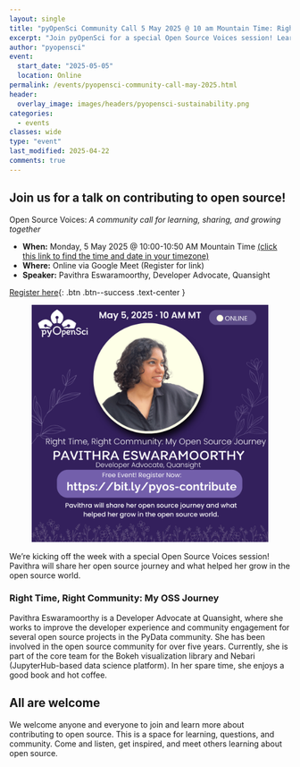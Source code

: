 ```yaml
---
layout: single
title: "pyOpenSci Community Call 5 May 2025 @ 10 am Mountain Time: Right Time, Right Community: My OSS Journey"
excerpt: "Join pyOpenSci for a special Open Source Voices session! Learn about Pavithra's open source journey and what helped her grow into a contributor and maintainer in the open source world."
author: "pyopensci"
event:
  start_date: "2025-05-05"
  location: Online
permalink: /events/pyopensci-community-call-may-2025.html
header:
  overlay_image: images/headers/pyopensci-sustainability.png
categories:
  - events
classes: wide
type: "event"
last_modified: 2025-04-22
comments: true
---
```


## <i class="fa-regular fa-heart"></i> Join us for a talk on contributing to open source!
Open Source Voices: *A community call for learning, sharing, and growing together*

* **When:** Monday, 5 May 2025 @ 10:00-10:50 AM Mountain Time [(click this link to find the time and date in your timezone)](https://www.timeanddate.com/worldclock/fixedtime.html?msg=Open+Source+Voices%3A+pyOpenSci+Contribute+Week&iso=20250505T10&p1=75&ah=1)
* **Where:** Online via Google Meet (Register for link)
* **Speaker:** Pavithra Eswaramoorthy, Developer Advocate, Quansight

[<i class="fa-regular fa-circle-right"></i> Register here](https://bit.ly/pyos-contribute){: .btn .btn--success .text-center }

<figure class="align-center">
    <picture>
    <source srcset="/images/events/community-call-pavithra-may-2025.webp" type="image/webp">
    <img src="/images/events/community-call-pavithra-may-2025.png" alt="An image of Pavithra wearing a dark shirt and looking to the side. She has dark curly hair and is smiling.">
    </picture>
</figure>

We’re kicking off the week with a special Open Source Voices session! Pavithra will share her open source journey and what helped her grow in the open source world.

### Right Time, Right Community: My OSS Journey

Pavithra Eswaramoorthy is a Developer Advocate at Quansight, where she works to improve the developer experience and community engagement for several open source projects in the PyData community. She has been involved in the open source community for over five years. Currently, she is part of the core team for the Bokeh visualization library and Nebari (JupyterHub-based data science platform).  In her spare time, she enjoys a good book and hot coffee.

## All are welcome

We welcome anyone and everyone to join and learn more about contributing to open source. This is a space for learning, questions, and community. Come and listen, get inspired, and meet others learning about open source.
